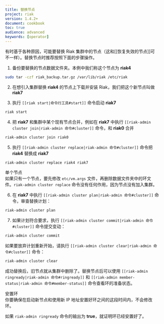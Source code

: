 ```yaml
---
title: 替换节点
project: riak
version: 1.4.2+
document: cookbook
toc: true
audience: advanced
keywords: [operator]
---
```


有时基于各种原因，可能要替换 Riak 集群中的节点（这和[[恢复失效的节点]]可不一样）。替换节点时推荐按照下面的步骤操作。

1. 备份要替换的节点数据文件夹。本例中我们称这个节点为 **riak4**

```bash
sudo tar -czf riak_backup.tar.gz /var/lib/riak /etc/riak
```

2. 在想引入集群替换 **riak4** 的节点上下载并安装 Riak，我们把这个新节点叫做 **riak7**

3. 执行 `[[riak start|命令行工具#start]]` 命令启动 **riak7**

```bash
riak start
```

4. 把 **riak7** 和集群中某个现有节点合并，例如在 **riak7** 中执行 `[[riak-admin cluster join|riak-admin 命令#cluster]]` 命令，和 **riak0** 合并

```bash
riak-admin cluster join riak0
```

5. 执行 `[[riak-admin cluster replace|riak-admin 命令#cluster]]` 命令把 **riak4** 替换成 **riak7**

```bash
riak-admin cluster replace riak4 riak7
```

<div class=info>
<div class=title>单个节点</div>
如果只有一个节点，要先修改 <code>etc/vm.args</code> 文件，再删除数据文件夹中的环文件。<code>riak-admin cluster replace</code> 命令没有任何作用，因为节点没有加入集群。
</div>

6. 在 **riak7** 中执行 `[[riak-admin cluster plan|riak-admin 命令#cluster]]` 命令，审查替换计划：

```bash
riak-admin cluster plan
```

7. 如果计划符合要求，执行 `[[riak-admin cluster commit|riak-admin 命令#cluster]]` 命令提交变动：

```bash
riak-admin cluster commit
```

如果要放弃计划重新开始，请执行 `[[riak-admin cluster clear|riak-admin 命令#cluster]]` 命令：

```bash
riak-admin cluster clear
```

成功替换后，旧节点就从集群中删除了。替换节点后可以使用 `[[riak-admin ringready|riak-admin 命令#ringready]]` 和 `[[riak-admin member-status|riak-admin 命令#member-status]]` 命令查看环的准备状态。

<div class="info">
<div class="title">安置环</div>
你要确保在启动新节点和使用新 IP 地址安置好环之间的这段时间内，不会修改环。

如果 <code>riak-admin ringready</code> 命令的输出为 <strong>true</strong>，就证明环已经安置好了。
</div>

